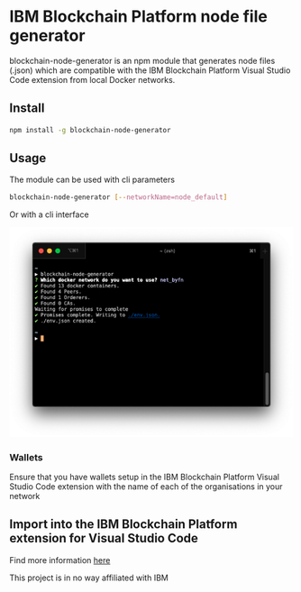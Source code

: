 # IBM Blockchain Platform node file generator

blockchain-node-generator is an npm module that generates node files (.json) which are compatible with the IBM Blockchain Platform Visual Studio Code extension from local Docker networks.

## Install

```bash
npm install -g blockchain-node-generator
```

## Usage

The module can be used with cli parameters

```bash
blockchain-node-generator [--networkName=node_default]
```

Or with a cli interface

![How to use the CLI](docs/cli.png)

### Wallets

Ensure that you have wallets setup in the IBM Blockchain Platform Visual Studio Code extension with the name of each of the organisations in your network

## Import into the IBM Blockchain Platform extension for Visual Studio Code

Find more information [here](https://github.com/IBM-Blockchain/blockchain-vscode-extension#json-node-files)

This project is in no way affiliated with IBM
